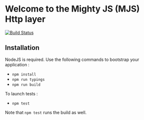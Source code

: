 # Welcome to the Mighty JS (MJS) Http layer

[![Build Status](https://travis-ci.org/Elium/mighty-http-layer.svg?branch=master)](https://travis-ci.org/Elium/mighty-http-layer)

## Installation

NodeJS is required. Use the following commands to bootstrap your application :

- `npm install`
- `npm run typings`
- `npm run build`

To launch tests :

- `npm test`

Note that `npm test` runs the build as well.
